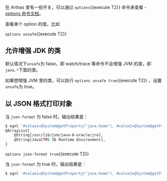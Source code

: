 在 Arthas 里有一些开关，可以通过 `options`{{execute T2}} 命令来查看 - [options 命令文档](https://arthas.aliyun.com/doc/options.html)。

查看单个 option 的值，比如

`options unsafe`{{execute T2}}

## 允许增强 JDK 的类

默认情况下`unsafe`为 false，即 watch/trace 等命令不会增强 JVM 的类，即`java.*`下面的类。

如果想增强 JVM 里的类，可以执行 `options unsafe true`{{execute T2}} ，设置`unsafe`为 true。

## 以 JSON 格式打印对象

当 `json-format` 为 false 时，输出结果是：

```bash
$ ognl '#value1=@System@getProperty("java.home"), #value2=@System@getProperty("java.runtime.name"), {#value1, #value2}'
@ArrayList[
    @String[/usr/lib/jvm/java-8-oracle/jre],
    @String[Java(TM) SE Runtime Environment],
]
```

`options json-format true`{{execute T2}}

当 `json-format` 为 true 时，输出结果是：

```bash
$ ognl '#value1=@System@getProperty("java.home"), #value2=@System@getProperty("java.runtime.name"), {#v["/usr/lib/jvm/java-8-oracle/jre","Java(TM) SE Runtime Environment"]
```
